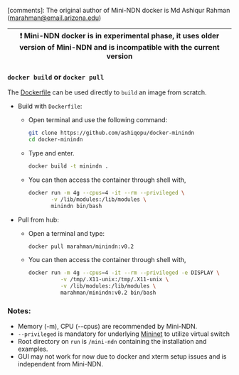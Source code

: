 
[comments]: The original author of Mini-NDN docker is Md Ashiqur Rahman (marahman@email.arizona.edu)

| :exclamation:  Mini-NDN docker is in experimental phase, it uses older version of Mini-NDN and is incompatible with the current version |
|-----------------------------------------------------------------------------------------------------------------------------------------|

### `docker build` or `docker pull`

The [Dockerfile](https://github.com/ashiqopu/docker-minindn/blob/master/Dockerfile) can be used directly to `build` an image from scratch.

* Build with `Dockerfile`:
  * Open terminal and use the following command:
    ```bash
    git clone https://github.com/ashiqopu/docker-minindn
    cd docker-minindn
    ```
  * Type and enter.
    ```bash
    docker build -t minindn .
    ```
  * You can then access the container through shell with,
    ```bash
    docker run -m 4g --cpus=4 -it --rm --privileged \
           -v /lib/modules:/lib/modules \
           minindn bin/bash
    ```

* Pull from hub:
  * Open a terminal and type:
    ```bash
    docker pull marahman/minindn:v0.2
    ```

  * You can then access the container through shell with,
    ```bash
    docker run -m 4g --cpus=4 -it --rm --privileged -e DISPLAY \
              -v /tmp/.X11-unix:/tmp/.X11-unix \
              -v /lib/modules:/lib/modules \
              marahman/minindn:v0.2 bin/bash
    ```

### Notes:

* Memory (-m), CPU (--cpus) are recommended by Mini-NDN.
* `--privileged` is mandatory for underlying [Mininet](http://mininet.org/) to utilize virtual switch
* Root directory on `run` is `/mini-ndn` containing the installation and examples.
* GUI may not work for now due to docker and xterm setup issues and is independent from Mini-NDN.